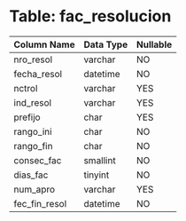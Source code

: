 # Table: fac_resolucion

| Column Name | Data Type | Nullable |
|-------------|-----------|----------|
| nro_resol | varchar | NO |
| fecha_resol | datetime | NO |
| nctrol | varchar | YES |
| ind_resol | varchar | YES |
| prefijo | char | YES |
| rango_ini | char | NO |
| rango_fin | char | NO |
| consec_fac | smallint | NO |
| dias_fac | tinyint | NO |
| num_apro | varchar | YES |
| fec_fin_resol | datetime | NO |
